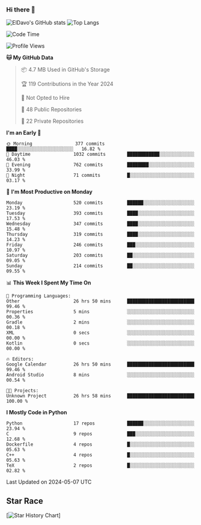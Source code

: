### Hi there 👋
![ElDavo's GitHub stats](https://github-readme-stats.vercel.app/api?username=ElDavoo&show_icons=true&theme=chartreuse-dark)
![Top Langs](https://github-readme-stats.vercel.app/api/top-langs/?username=ElDavoo&theme=chartreuse-dark&layout=compact)

<!--START_SECTION:waka-->
![Code Time](http://img.shields.io/badge/Code%20Time-1%2C301%20hrs%2010%20mins-blue)

![Profile Views](http://img.shields.io/badge/Profile%20Views-5-blue)

**🐱 My GitHub Data** 

> 📦 4.7 MB Used in GitHub's Storage 
 > 
> 🏆 119 Contributions in the Year 2024
 > 
> 🚫 Not Opted to Hire
 > 
> 📜 48 Public Repositories 
 > 
> 🔑 22 Private Repositories 
 > 
**I'm an Early 🐤** 

```text
🌞 Morning                377 commits         ████░░░░░░░░░░░░░░░░░░░░░   16.82 % 
🌆 Daytime                1032 commits        ████████████░░░░░░░░░░░░░   46.03 % 
🌃 Evening                762 commits         ████████░░░░░░░░░░░░░░░░░   33.99 % 
🌙 Night                  71 commits          █░░░░░░░░░░░░░░░░░░░░░░░░   03.17 % 
```
📅 **I'm Most Productive on Monday** 

```text
Monday                   520 commits         ██████░░░░░░░░░░░░░░░░░░░   23.19 % 
Tuesday                  393 commits         ████░░░░░░░░░░░░░░░░░░░░░   17.53 % 
Wednesday                347 commits         ████░░░░░░░░░░░░░░░░░░░░░   15.48 % 
Thursday                 319 commits         ████░░░░░░░░░░░░░░░░░░░░░   14.23 % 
Friday                   246 commits         ███░░░░░░░░░░░░░░░░░░░░░░   10.97 % 
Saturday                 203 commits         ██░░░░░░░░░░░░░░░░░░░░░░░   09.05 % 
Sunday                   214 commits         ██░░░░░░░░░░░░░░░░░░░░░░░   09.55 % 
```


📊 **This Week I Spent My Time On** 

```text
💬 Programming Languages: 
Other                    26 hrs 50 mins      █████████████████████████   99.46 % 
Properties               5 mins              ░░░░░░░░░░░░░░░░░░░░░░░░░   00.36 % 
Gradle                   2 mins              ░░░░░░░░░░░░░░░░░░░░░░░░░   00.18 % 
XML                      0 secs              ░░░░░░░░░░░░░░░░░░░░░░░░░   00.00 % 
Kotlin                   0 secs              ░░░░░░░░░░░░░░░░░░░░░░░░░   00.00 % 

🔥 Editors: 
Google Calendar          26 hrs 50 mins      █████████████████████████   99.46 % 
Android Studio           8 mins              ░░░░░░░░░░░░░░░░░░░░░░░░░   00.54 % 

🐱‍💻 Projects: 
Unknown Project          26 hrs 58 mins      █████████████████████████   100.00 % 
```

**I Mostly Code in Python** 

```text
Python                   17 repos            ██████░░░░░░░░░░░░░░░░░░░   23.94 % 
C                        9 repos             ███░░░░░░░░░░░░░░░░░░░░░░   12.68 % 
Dockerfile               4 repos             █░░░░░░░░░░░░░░░░░░░░░░░░   05.63 % 
C++                      4 repos             █░░░░░░░░░░░░░░░░░░░░░░░░   05.63 % 
TeX                      2 repos             █░░░░░░░░░░░░░░░░░░░░░░░░   02.82 % 
```




 Last Updated on 2024-05-07 UTC
<!--END_SECTION:waka-->

## Star Race

[![Star History Chart](https://api.star-history.com/svg?repos=ElDavoo/WhatsApp-Crypt14-Crypt15-Decrypter,ElDavoo/TuringOS,EliteAndroidApps/WhatsApp-Crypt12-Decrypter,KnugiHK/Whatsapp-Chat-Exporter&type=Date)]
